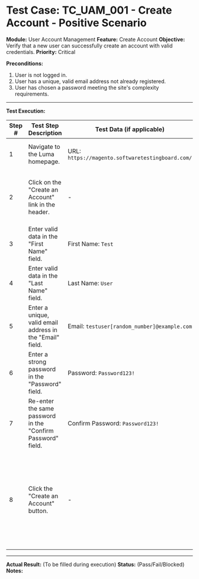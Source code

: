 # Test Case: TC_UAM_001 - Create Account - Positive Scenario

**Module:** User Account Management
**Feature:** Create Account
**Objective:** Verify that a new user can successfully create an account with valid credentials.
**Priority:** Critical

**Preconditions:**
1.  User is not logged in.
2.  User has a unique, valid email address not already registered.
3.  User has chosen a password meeting the site's complexity requirements.

---
**Test Execution:**

| Step # | Test Step Description                                                                 | Test Data (if applicable)                     | Expected Result                                                                                                                               |
|--------|---------------------------------------------------------------------------------------|-----------------------------------------------|-----------------------------------------------------------------------------------------------------------------------------------------------|
| 1      | Navigate to the Luma homepage.                                                        | URL: `https://magento.softwaretestingboard.com/` | Luma homepage loads successfully.                                                                                                             |
| 2      | Click on the "Create an Account" link in the header.                                  | -                                             | User is redirected to the "Create New Customer Account" page.                                                                                 |
| 3      | Enter valid data in the "First Name" field.                                           | First Name: `Test`                            | "Test" is entered into the First Name field.                                                                                                  |
| 4      | Enter valid data in the "Last Name" field.                                            | Last Name: `User`                             | "User" is entered into the Last Name field.                                                                                                   |
| 5      | Enter a unique, valid email address in the "Email" field.                             | Email: `testuser[random_number]@example.com`   | Email address is entered into the Email field.                                                                                                |
| 6      | Enter a strong password in the "Password" field.                                      | Password: `Password123!`                      | Password is entered and masked in the Password field.                                                                                         |
| 7      | Re-enter the same password in the "Confirm Password" field.                           | Confirm Password: `Password123!`                | Password is entered and masked in the Confirm Password field.                                                                               |
| 8      | Click the "Create an Account" button.                                                 | -                                             | 1. User is redirected to the "My Dashboard" page. <br> 2. Success message "Thank you for registering..." is displayed. <br> 3. User is logged in. |

---
**Actual Result:** (To be filled during execution)
**Status:** (Pass/Fail/Blocked)
**Notes:**
